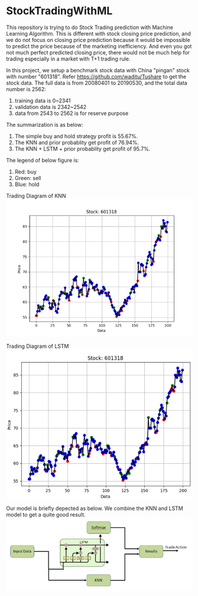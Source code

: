 # StockTradingWithML
This repository is trying to do Stock Trading prediction with Machine Learning Algorithm. This is different with stock closing price prediction, and we do not focus on closing price prediction because it would be impossible to predict the price because of the marketing inefficiency. And even you got not much perfect predicted closing price, there would not be much help for trading especially in a market with T+1 trading rule.

In this project, we setup a benchmark stock data with China "pingan" stock with number "601318". Refer https://github.com/waditu/Tushare to get the stock data.
The full data is from 20080401 to 20190530, and the total data number is 2562:
1. training data is 0~2341
2. validation data is 2342~2542
3. data from 2543 to 2562 is for reserve purpose

The summarization is as below:
1. The simple buy and hold strategy profit is 55.67%. 
2. The KNN and prior probablity get profit of 76.94%. 
3. The KNN + LSTM + prior probablity get profit of 95.7%. 

The legend of below figure is:
1. Red: buy
2. Green: sell
3. Blue: hold

Trading Diagram of KNN
![Trading Diagram of KNN](https://github.com/LizhongJin/StockTradingWithML/blob/master/images/trading_1.png)

Trading Diagram of LSTM
![Trading Diagram of LSTM](https://github.com/LizhongJin/StockTradingWithML/blob/master/images/trading_2.PNG)

Our model is briefly depected as below. We combine the KNN and LSTM model to get a quite good result.
![Model](https://github.com/LizhongJin/StockTradingWithML/blob/master/images/model.PNG)
